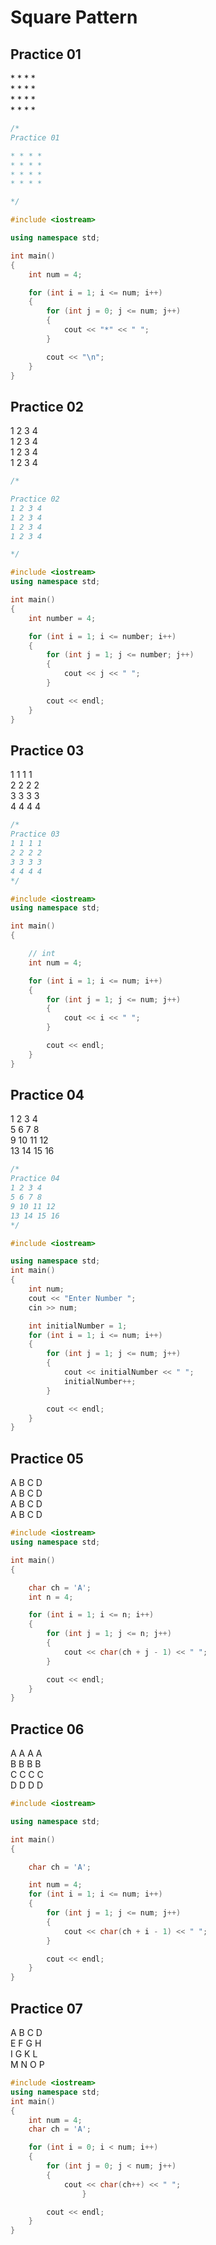 <!-- Pattern printing -->
<h1>Square Pattern</h1>

<h2>Practice 01</h2>
* * * * <br>
* * * *<br>
* * * *<br>
* * * *<br>

```cpp
/*
Practice 01

* * * *
* * * *
* * * *
* * * *

*/

#include <iostream>

using namespace std;

int main()
{
    int num = 4;

    for (int i = 1; i <= num; i++)
    {
        for (int j = 0; j <= num; j++)
        {
            cout << "*" << " ";
        }

        cout << "\n";
    }
}

```

<h2>Practice 02</h2>
1 2 3 4 <br>
1 2 3 4 <br>
1 2 3 4<br>
1 2 3 4<br>

```cpp
/*

Practice 02
1 2 3 4
1 2 3 4
1 2 3 4
1 2 3 4

*/

#include <iostream>
using namespace std;

int main()
{
    int number = 4;

    for (int i = 1; i <= number; i++)
    {
        for (int j = 1; j <= number; j++)
        {
            cout << j << " ";
        }

        cout << endl;
    }
}
```

<h2>Practice 03</h2>
1 1 1 1<br>
2 2 2 2<br>
3 3 3 3<br>
4 4 4 4<br>

```cpp
/*
Practice 03
1 1 1 1
2 2 2 2
3 3 3 3
4 4 4 4
*/

#include <iostream>
using namespace std;

int main()
{

    // int
    int num = 4;

    for (int i = 1; i <= num; i++)
    {
        for (int j = 1; j <= num; j++)
        {
            cout << i << " ";
        }

        cout << endl;
    }
}

```

<h2>Practice 04</h2>
1 2 3 4 <br>
5 6 7 8<br>
9 10 11 12<br>
13 14 15 16<br>

```cpp
/*
Practice 04
1 2 3 4
5 6 7 8
9 10 11 12
13 14 15 16
*/

#include <iostream>

using namespace std;
int main()
{
    int num;
    cout << "Enter Number ";
    cin >> num;

    int initialNumber = 1;
    for (int i = 1; i <= num; i++)
    {
        for (int j = 1; j <= num; j++)
        {
            cout << initialNumber << " ";
            initialNumber++;
        }

        cout << endl;
    }
}
```

<h2>Practice 05</h2>
A B C D<br>
A B C D<br>
A B C D<br>
A B C D<br>

```cpp
#include <iostream>
using namespace std;

int main()
{

    char ch = 'A';
    int n = 4;

    for (int i = 1; i <= n; i++)
    {
        for (int j = 1; j <= n; j++)
        {
            cout << char(ch + j - 1) << " ";
        }

        cout << endl;
    }
}
```

<h2>Practice 06</h2>
A A A A <br>
B B B B <br>
C C C C <br>
D D D D <br>

```cpp
#include <iostream>

using namespace std;

int main()
{

    char ch = 'A';

    int num = 4;
    for (int i = 1; i <= num; i++)
    {
        for (int j = 1; j <= num; j++)
        {
            cout << char(ch + i - 1) << " ";
        }

        cout << endl;
    }
}
```

<h2>Practice 07</h2>
A B C D <br>
E F G H <br>
I G K L<br>
M N O P<br>

```cpp
#include <iostream>
using namespace std;
int main()
{
    int num = 4;
    char ch = 'A';

    for (int i = 0; i < num; i++)
    {
        for (int j = 0; j < num; j++)
        {
            cout << char(ch++) << " ";
                }

        cout << endl;
    }
}
```
